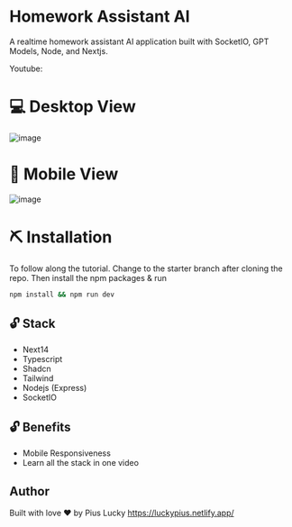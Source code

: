 # Homework Assistant AI
A realtime homework assistant AI application built with SocketIO, GPT Models, Node, and Nextjs.

Youtube: 


# 💻 Desktop View
![image](https://github.com/user-attachments/assets/4f691844-5cdf-4edf-ae6b-e981ceba29fc)


# 📱 Mobile View
![image](https://github.com/user-attachments/assets/73a4f12f-2117-463f-95cc-dbb31da0e4a8)


# ⛏️ Installation
To follow along the tutorial. Change to the starter branch  after cloning the repo.
Then install the npm packages & run
```bash
npm install && npm run dev
```


## 🔓 Stack
- Next14
- Typescript
- Shadcn
- Tailwind
- Nodejs (Express)
- SocketIO

## 🔓 Benefits
- Mobile Responsiveness
- Learn all the stack in one video

## Author
Built with love ❤️ by Pius Lucky https://luckypius.netlify.app/



